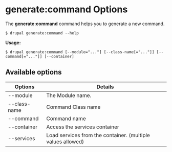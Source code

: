 # generate:command Options
The **generate:command** command helps you to generate a new command.

```
$ drupal generate:command --help
```
**Usage:**
```
$ drupal generate:command [--module="..."] [--class-name[="..."]] [--command[="..."]] [--container]
```
## Available options
Options | Details
------------ |-------------
--module        |       The Module name.
--class-name    |      Command Class name
--command       |       Command name
--container     |       Access the services container
--services      |       Load services from the container. (multiple values allowed)
